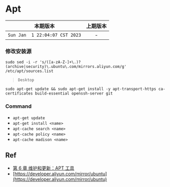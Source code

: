 # Apt

本期版本 | 上期版本
:---: | :---:
`Sun Jan  1 22:04:07 CST 2023` | -

### 修改安装源

```
sudo sed -i -r 's/([a-zA-Z-]+\.)?(archive|security)\.ubuntu\.com/mirrors.aliyun.com/g' /etc/apt/sources.list
```


> `Desktop`

```
sudo apt-get update && sudo apt-get install -y apt-transport-https ca-certificates build-essential openssh-server git
```

### Command

* `apt-get update`
* `apt-get install <name>`
* `apt-cache search <name>`
* `apt-cache policy <name>`
* `apt-cache madison <name>`

## Ref

* [第 6 章 维护和更新：APT 工具](https://debian-handbook.info/browse/zh-CN/stable/apt.html)
* [https://developer.aliyun.com/mirror/ubuntu](https://developer.aliyun.com/mirror/ubuntu)
